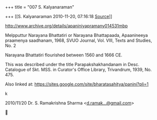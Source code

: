 +++
title = "007 S. Kalyanaraman"

+++
[[S. Kalyanaraman	2010-11-20, 07:16:18 [Source](https://groups.google.com/g/bvparishat/c/8qccy33BzDY)]]



<http://www.archive.org/details/apaniniyapramany014531mbp>

  

[](http://www.archive.org/details/apaniniyapramany014531mbp)

Melpputtur Narayana Bhattatiri or Narayana Bhattapaada, Apaanineeya praamenya saadhanam, 1968, SVUO Journal, Vol. VIII, Texts and Studies, No. 2

  

Narayana Bhattatiri flourished between 1560 and 1666 CE.

  

This was described under the title Parapakshakhandanam in Desc. Catalogue of Skt. MSS. in Curator's Office Library, Trivandrum, 1939, No. 475.

  

Also linked at: <https://sites.google.com/site/bharatasahitya/panini?pli=1>

  

k

  
  

2010/11/20 Dr. S. Ramakrishna Sharma \<[d.ramak...@gmail.com]()\>



